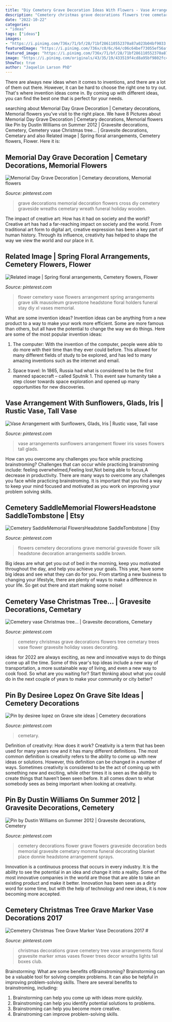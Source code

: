 ```yaml
---
title: "Diy Cemetery Grave Decoration Ideas With Flowers - Vase Arrangement With Sunflowers, Glads, Iris"
description: "Cemetery christmas grave decorations flowers tree cemetary trees vase flower gravesite holiday vases decorating"
date: "2022-10-22"
categories:
- "ideas"
tags: ["ideas"]
images:
- "https://i.pinimg.com/736x/71/bf/28/71bf286110552370a87a023b04bf9033.jpg"
featuredImage: "https://i.pinimg.com/736x/c0/6c/64/c06c64bef73055ef56af0d115d1f5122--vase-arrangements-flower-vases.jpg"
featured_image: "https://i.pinimg.com/736x/71/bf/28/71bf286110552370a87a023b04bf9033.jpg"
image: "https://i.pinimg.com/originals/43/35/19/433519f4cd8a95bf9802fc47e0a551b8.jpg"
ShowToc: true
author: "Jaquelin Larson PhD"
---
```



There are always new ideas when it comes to inventions, and there are a lot of them out there. However, it can be hard to choose the right one to try out. That's where invention ideas come in. By coming up with different ideas, you can find the best one that is perfect for your needs.

	

		
searching about Memorial Day Grave Decoration | Cemetary decorations, Memorial flowers you've visit to the right place. We have 8 Pictures about Memorial Day Grave Decoration | Cemetary decorations, Memorial flowers like Pin by Dustin Williams on Summer 2012 | Gravesite decorations, Cemetery, Cemetery vase Christmas tree... | Gravesite decorations, Cemetary and also Related image | Spring floral arrangements, Cemetery flowers, Flower. Here it is:
		
    
## Memorial Day Grave Decoration | Cemetary Decorations, Memorial Flowers

<img loading=lazy src="https://i.pinimg.com/736x/35/c9/2d/35c92d05bf4a58cdea34397893c29991--grave-decorations-outdoor-ideas.jpg" onerror="this.onerror=null;this.src='https://tse4.mm.bing.net/th?id=OIP.Ya_CRqlGt2gE3J_aRDaZxQEsEs&amp;pid=15.1';" alt="Memorial Day Grave Decoration | Cemetary decorations, Memorial flowers">

_Source: pinterest.com_

>grave decorations memorial decoration flowers cross diy cemetery graveside wreaths cemetary wreath funeral holiday wooden. 

	

The impact of creative art: How has it had on society and the world?
Creative art has had a far-reaching impact on society and the world. From traditional art form to digital art, creative expression has been a key part of human history. Through its influence, creativity has helped to shape the way we view the world and our place in it.

    
## Related Image | Spring Floral Arrangements, Cemetery Flowers, Flower

<img loading=lazy src="https://i.pinimg.com/736x/ae/e8/1f/aee81f7c78c11af5cbbafc0ee7888e0f.jpg" onerror="this.onerror=null;this.src='https://tse2.mm.bing.net/th?id=OIP.7nHIV3FLsDG-qW-mkdOM8QHaIr&amp;pid=15.1';" alt="Related image | Spring floral arrangements, Cemetery flowers, Flower">

_Source: pinterest.com_

>flower cemetery vase flowers arrangement spring arrangements grave silk mausoleum gravestone headstone floral holders funeral stay diy xl vases memorial. 

	

What are some invention ideas?
Invention ideas can be anything from a new product to a way to make your work more efficient. Some are more famous than others, but all have the potential to change the way we do things. Here are some of the most popular invention ideas: 
1) The computer: With the invention of the computer, people were able to do more with their time than they ever could before. This allowed for many different fields of study to be explored, and has led to many amazing inventions such as the internet and email.

2) Space travel: In 1865, Russia had what is considered to be the first manned spacecraft – called Sputnik 1. This event saw humanity take a step closer towards space exploration and opened up many opportunities for new discoveries.

    
## Vase Arrangement With Sunflowers, Glads, Iris | Rustic Vase, Tall Vase

<img loading=lazy src="https://i.pinimg.com/736x/c0/6c/64/c06c64bef73055ef56af0d115d1f5122--vase-arrangements-flower-vases.jpg" onerror="this.onerror=null;this.src='https://tse2.mm.bing.net/th?id=OIP.44YWurhd8PcQHJMutljXGgHaJ3&amp;pid=15.1';" alt="Vase Arrangement with Sunflowers, Glads, Iris | Rustic vase, Tall vase">

_Source: pinterest.com_

>vase arrangements sunflowers arrangement flower iris vases flowers tall glads. 

	

How can you overcome any challenges you face while practicing brainstroming?
Challenges that can occur while practicing brainstroming include: feeling overwhelmed,Feeling lost,Not being able to focus,A decrease in productivity. There are many ways to overcome any challenges you face while practicing brainstroming. It is important that you find a way to keep your mind focused and motivated as you work on improving your problem solving skills.

    
## Cemetery SaddleMemorial FlowersHeadstone SaddleTombstone | Etsy

<img loading=lazy src="https://i.pinimg.com/736x/71/bf/28/71bf286110552370a87a023b04bf9033.jpg" onerror="this.onerror=null;this.src='https://tse2.mm.bing.net/th?id=OIP.la4I-cvz-9WXMUPDUqZq-AHaJ3&amp;pid=15.1';" alt="Cemetery SaddleMemorial FlowersHeadstone SaddleTombstone | Etsy">

_Source: pinterest.com_

>flowers cemetery decorations grave memorial graveside flower silk headstone decoration arrangements saddle brown. 

	

Big ideas are what get you out of bed in the morning, keep you motivated throughout the day, and help you achieve your goals. This year, have some big ideas and see what they can do for you. From starting a new business to changing your lifestyle, there are plenty of ways to make a difference in your life. So get out there and start making some noise!

    
## Cemetery Vase Christmas Tree... | Gravesite Decorations, Cemetary

<img loading=lazy src="https://i.pinimg.com/736x/68/3a/d3/683ad3ee3571d44e271c28c6faf4f066--cemetery-christmas-crafts.jpg" onerror="this.onerror=null;this.src='https://tse2.mm.bing.net/th?id=OIP.uqvC4n_IMHbammJnhkwFLADLEy&amp;pid=15.1';" alt="Cemetery vase Christmas tree... | Gravesite decorations, Cemetary">

_Source: pinterest.com_

>cemetery christmas grave decorations flowers tree cemetary trees vase flower gravesite holiday vases decorating. 

	

ideas for 2022 are always exciting, as new and innovative ways to do things come up all the time. Some of this year's top ideas include a new way of transportation, a more sustainable way of living, and even a new way to cook food. So what are you waiting for? Start thinking about what you could do in the next couple of years to make your community or city better?

    
## Pin By Desiree Lopez On Grave Site Ideas | Cemetery Decorations

<img loading=lazy src="https://i.pinimg.com/originals/43/35/19/433519f4cd8a95bf9802fc47e0a551b8.jpg" onerror="this.onerror=null;this.src='https://tse3.mm.bing.net/th?id=OIP.1gS6sQU718QBmFlmTAmV6wHaNG&amp;pid=15.1';" alt="Pin by desiree lopez on Grave site ideas | Cemetery decorations">

_Source: pinterest.com_

>cemetary. 

	

Definition of creativity: How does it work?
Creativity is a term that has been used for many years now and it has many different definitions. The most common definition is creativity refers to the ability to come up with new ideas or solutions. However, this definition can be changed in a number of ways. Sometimes creativity is considered to be the act of coming up with something new and exciting, while other times it is seen as the ability to create things that haven’t been seen before. It all comes down to what somebody sees as being important when looking at creativity.

    
## Pin By Dustin Williams On Summer 2012 | Gravesite Decorations, Cemetery

<img loading=lazy src="https://i.pinimg.com/736x/87/c7/b5/87c7b544dedea300af201575123ee56b--cemetery-decorations-flower-beds.jpg" onerror="this.onerror=null;this.src='https://tse2.mm.bing.net/th?id=OIP.uP1Yeu_mhB8Q2gDIUxr4JQHaHa&amp;pid=15.1';" alt="Pin by Dustin Williams on Summer 2012 | Gravesite decorations, Cemetery">

_Source: pinterest.com_

>cemetery decorations flower grave flowers graveside decoration beds memorial gravesite cemetary momma funeral decorating blanket place donnie headstone arrangement sprays. 

	

Innovation is a continuous process that occurs in every industry. It is the ability to see the potential in an idea and change it into a reality. Some of the most innovative companies in the world are those that are able to take an existing product and make it better. Innovation has been seen as a dirty word for some time, but with the help of technology and new ideas, it is now becoming more accepted.

    
## Cemetery Christmas Tree Grave Marker Vase Decorations 2017 #

<img loading=lazy src="https://i.pinimg.com/736x/66/63/ee/6663ee4894120e0fd5f34eb479fd5bb2.jpg" onerror="this.onerror=null;this.src='https://tse4.mm.bing.net/th?id=OIP.r9eZcscF6CsjzhYAgFNm6AHaGW&amp;pid=15.1';" alt="Cemetery Christmas Tree Grave Marker Vase Decorations 2017 #">

_Source: pinterest.com_

>christmas decorations grave cemetery tree vase arrangements floral gravesite marker xmas vases flower trees decor wreaths lights tall boxes club. 

	

Brainstorming: What are some benefits ofBrainstroming?
Brainstorming can be a valuable tool for solving complex problems. It can also be helpful in improving problem-solving skills. There are several benefits to brainstroming, including: 
1) Brainstorming can help you come up with ideas more quickly. 
2) Brainstroming can help you identify potential solutions to problems. 
3) Brainstroming can help you become more creative. 
4) Brainstroming can improve problem-solving skills.

